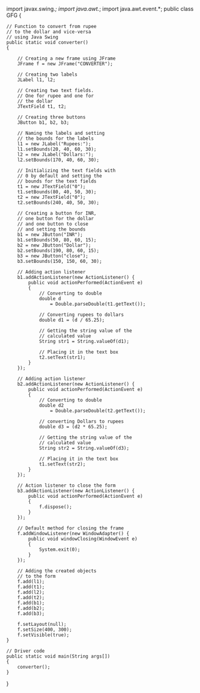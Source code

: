 import javax.swing.*; 
import java.awt.*; 
import java.awt.event.*; 
public class GFG { 

	// Function to convert from rupee 
	// to the dollar and vice-versa 
	// using Java Swing 
	public static void converter() 
	{ 

		// Creating a new frame using JFrame 
		JFrame f = new JFrame("CONVERTER"); 

		// Creating two labels 
		JLabel l1, l2; 

		// Creating two text fields. 
		// One for rupee and one for 
		// the dollar 
		JTextField t1, t2; 

		// Creating three buttons 
		JButton b1, b2, b3; 

		// Naming the labels and setting 
		// the bounds for the labels 
		l1 = new JLabel("Rupees:"); 
		l1.setBounds(20, 40, 60, 30); 
		l2 = new JLabel("Dollars:"); 
		l2.setBounds(170, 40, 60, 30); 

		// Initializing the text fields with 
		// 0 by default and setting the 
		// bounds for the text fields 
		t1 = new JTextField("0"); 
		t1.setBounds(80, 40, 50, 30); 
		t2 = new JTextField("0"); 
		t2.setBounds(240, 40, 50, 30); 

		// Creating a button for INR, 
		// one button for the dollar 
		// and one button to close 
		// and setting the bounds 
		b1 = new JButton("INR"); 
		b1.setBounds(50, 80, 60, 15); 
		b2 = new JButton("Dollar"); 
		b2.setBounds(190, 80, 60, 15); 
		b3 = new JButton("close"); 
		b3.setBounds(150, 150, 60, 30); 

		// Adding action listener 
		b1.addActionListener(new ActionListener() { 
			public void actionPerformed(ActionEvent e) 
			{ 
				// Converting to double 
				double d 
					= Double.parseDouble(t1.getText()); 

				// Converting rupees to dollars 
				double d1 = (d / 65.25); 

				// Getting the string value of the 
				// calculated value 
				String str1 = String.valueOf(d1); 

				// Placing it in the text box 
				t2.setText(str1); 
			} 
		}); 

		// Adding action listener 
		b2.addActionListener(new ActionListener() { 
			public void actionPerformed(ActionEvent e) 
			{ 
				// Converting to double 
				double d2 
					= Double.parseDouble(t2.getText()); 

				// converting Dollars to rupees 
				double d3 = (d2 * 65.25); 

				// Getting the string value of the 
				// calculated value 
				String str2 = String.valueOf(d3); 

				// Placing it in the text box 
				t1.setText(str2); 
			} 
		}); 

		// Action listener to close the form 
		b3.addActionListener(new ActionListener() { 
			public void actionPerformed(ActionEvent e) 
			{ 
				f.dispose(); 
			} 
		}); 

		// Default method for closing the frame 
		f.addWindowListener(new WindowAdapter() { 
			public void windowClosing(WindowEvent e) 
			{ 
				System.exit(0); 
			} 
		}); 

		// Adding the created objects 
		// to the form 
		f.add(l1); 
		f.add(t1); 
		f.add(l2); 
		f.add(t2); 
		f.add(b1); 
		f.add(b2); 
		f.add(b3); 

		f.setLayout(null); 
		f.setSize(400, 300); 
		f.setVisible(true); 
	} 

	// Driver code 
	public static void main(String args[]) 
	{ 
		converter(); 
	} 
} 
